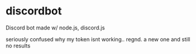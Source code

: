 # discordbot
Discord bot made w/ node.js, discord.js

seriously confused why my token isnt working.. regnd. a new one and still no results